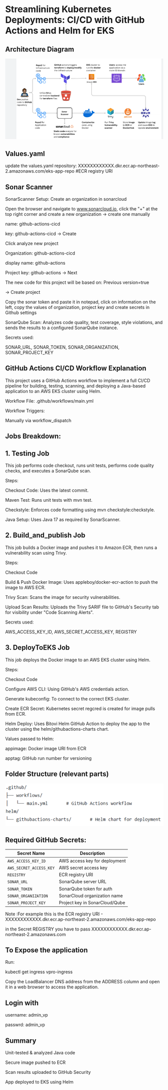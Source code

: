 # Streamlining Kubernetes Deployments: CI/CD with GitHub Actions and Helm for EKS
## Architecture Diagram
![Architecture](https://github.com/visala123/Eks-app-repo/blob/cd5d9c4b141a4f05f88dc684094c650c6089ccd1/Architecture.png)

## Values.yaml
update the values.yaml repository: XXXXXXXXXXXX.dkr.ecr.ap-northeast-2.amazonaws.com/eks-app-repo   #ECR registry URI 

## Sonar Scanner

SonarScanner Setup: Create an organization in sonarcloud

Open the browser and navigate to www.sonarcloud.io, click the "+" at the top right corner and create a new organization -> create one manually

name: github-actions-cicd

key: github-actions-cicd -> Create

Click analyze new project

Organization: github-actions-cicd

display name: github-actions

Project key: github-actions -> Next

The new code for this project will be based on: Previous version=true

-> Create project

Copy the sonar token and paste it in notepad, click on information on the left, copy the values of organization, project key and create secrets in Github settings

SonarQube Scan: Analyzes code quality, test coverage, style violations, and sends the results to a configured SonarQube instance.

Secrets used:

SONAR_URL, SONAR_TOKEN, SONAR_ORGANIZATION, SONAR_PROJECT_KEY

## GitHub Actions CI/CD Workflow Explanation

This project uses a GitHub Actions workflow to implement a full CI/CD pipeline for building, testing, scanning, and deploying a Java-based application to an AWS EKS cluster using Helm.

Workflow File: .github/workflows/main.yml

Workflow Triggers:

Manually via workflow_dispatch

## Jobs Breakdown:

## 1. Testing Job
   
This job performs code checkout, runs unit tests, performs code quality checks, and executes a SonarQube scan.

Steps:

Checkout Code: Uses the latest commit.

Maven Test: Runs unit tests with mvn test.

Checkstyle: Enforces code formatting using mvn checkstyle:checkstyle.

Java Setup: Uses Java 17 as required by SonarScanner.


## 2. Build_and_publish Job
   
This job builds a Docker image and pushes it to Amazon ECR, then runs a vulnerability scan using Trivy.

Steps:

Checkout Code

Build & Push Docker Image: Uses appleboy/docker-ecr-action to push the image to AWS ECR.

Trivy Scan: Scans the image for security vulnerabilities.

Upload Scan Results: Uploads the Trivy SARIF file to GitHub's Security tab for visibility under "Code Scanning Alerts".

Secrets used:

AWS_ACCESS_KEY_ID, AWS_SECRET_ACCESS_KEY, REGISTRY

## 3. DeployToEKS Job
   
This job deploys the Docker image to an AWS EKS cluster using Helm.

Steps:

Checkout Code

Configure AWS CLI: Using GitHub's AWS credentials action.

Generate kubeconfig: To connect to the correct EKS cluster.

Create ECR Secret: Kubernetes secret regcred is created for image pulls from ECR.

Helm Deploy: Uses Bitovi Helm GitHub Action to deploy the app to the cluster using the helm/githubactions-charts chart.

Values passed to Helm:

appimage: Docker image URI from ECR 

apptag: GitHub run number for versioning 

## Folder Structure (relevant parts) 

![Folder Structure](https://github.com/visala123/Eks-app-repo/blob/cd5d9c4b141a4f05f88dc684094c650c6089ccd1/Folder%20Structure.png)

## Required GitHub Secrets:

| Secret Name             | Description                    |
| ----------------------- | ------------------------------ |
| `AWS_ACCESS_KEY_ID`     | AWS access key for deployment  |
| `AWS_SECRET_ACCESS_KEY` | AWS secret access key          |
| `REGISTRY`              | ECR registry URI               |
| `SONAR_URL`             | SonarQube server URL           |
| `SONAR_TOKEN`           | SonarQube token for auth       |
| `SONAR_ORGANIZATION`    | SonarCloud organization name   |
| `SONAR_PROJECT_KEY`     | Project key in SonarCloud/Qube |

Note :For example this is the  ECR registry URI - XXXXXXXXXXXX.dkr.ecr.ap-northeast-2.amazonaws.com/eks-app-repo

 in the Secret REGISTRY you have to pass XXXXXXXXXXXX.dkr.ecr.ap-northeast-2.amazonaws.com

## To Expose the application 

Run:

kubectl get ingress vpro-ingress

Copy the LoadBalancer DNS address from the ADDRESS column and open it in a web browser to access the application.

## Login with

username: admin_vp

passwrd: admin_vp

## Summary

Unit-tested & analyzed Java code 

Secure image pushed to ECR 

Scan results uploaded to GitHub Security 

App deployed to EKS using Helm 
